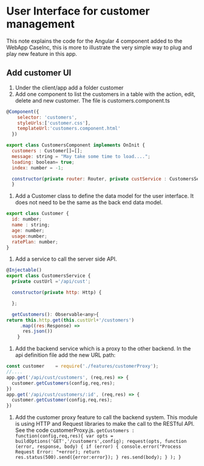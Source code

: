 # User Interface for customer management
This note explains the code for the Angular 4 component added to the WebApp CaseInc, this is more to illustrate the very simple way to plug and play new feature in this app.

## Add customer UI
1. Under the client/app add a folder customer
1. Add one component to list the customers in a table with the action, edit, delete and new customer. The file is customers.component.ts

  ```javascript
  @Component({
      selector: 'customers',
      styleUrls:['customer.css'],
      templateUrl:'customers.component.html'
    })

  export class CustomersComponent implements OnInit {
    customers : Customer[]=[];
    message: string = "May take some time to load....";
    loading: boolean= true;
    index: number = -1;

    constructor(private router: Router, private custService : CustomersService){
    }
  ```

1. Add a Customer class to define the data model for the user interface. It does not need to be the same as the back end data model.
  ```javascript
  export class Customer {
    id: number;
    name : string;
    age: number;
    usage:number;
    ratePlan: number;
  }

  ```
1. Add a service to call the server side API.
  ```javascript
  @Injectable()
  export class CustomersService {
    private custUrl ='/api/cust';

    constructor(private http: Http) {

    };

    getCustomers(): Observable<any>{
  return this.http.get(this.custUrl+'/customers')
       .map((res:Response) =>
        res.json())
      }

  ```

1. Add the backend service which is a proxy to the other backend. In the api definition file add the new URL path:
  ```javascript
  const customer    = require('./features/customerProxy');
  //....
  app.get('/api/cust/customers', (req,res) => {
    customer.getCustomers(config,req,res);
  })
  app.get('/api/cust/customers/:id', (req,res) => {
    customer.getCustomer(config,req,res);
  })
  ```

  1. Add the customer proxy feature to call the backend system. This module is using HTTP and Request libraries to make the call to the RESTful API. See the code customerProxy.js.
    ```
    getCustomers : function(config,req,res){
      var opts = buildOptions('GET','/customers',config);
      request(opts,
          function (error, response, body) {
            if (error) {
              console.error("Process Request Error: "+error);
              return res.status(500).send({error:error});
            }
            res.send(body);
          }
         );
    }
    ```
